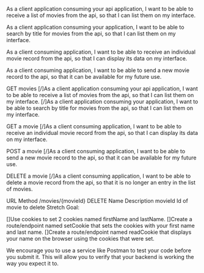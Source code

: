 As a client application consuming your api application,
I want to be able to receive a list of movies from the api,
so that I can list them on my interface.

As a client application consuming your application,
I want to be able to search by title for movies from the api,
so that I can list them on my interface.

As a client consuming application, I want to be able to receive
an individual movie record from the api, so that I can display
its data on my interface.

As a client consuming application, I want to be able to send a
new movie record to the api, so that it can be available for my
future use.



GET movies
[/]As a client application consuming your api application,
I want to be able to receive a list of movies from the api,
so that I can list them on my interface.
[/]As a client application consuming your application,
I want to be able to search by title for movies from the api,
so that I can list them on my interface.

GET a movie
[/]As a client consuming application, I want to be able to receive an individual movie record from the api, so that I can display its data on my interface.

POST a movie
[/]As a client consuming application, I want to be able to send a new movie record to the api, so that it can be available for my future use.

DELETE a movie
[/]As a client consuming application, I want to be able to delete a movie record from the api, so that it is no longer an entry in the list of movies.

URL	Method
/movies/{movieId}	DELETE
Name	Description
movieId	Id of movie to delete
Stretch Goal:

[]Use cookies to set 2 cookies named firstName and lastName. 
[]Create a route/endpoint named setCookie that sets the cookies with your first name and last name. 
[]Create a route/endpoint named readCookie that displays your name on the browser using the cookies that were set.


We encourage you to use a service like Postman to test your code before you submit it. This will allow you to verify that your backend is working the way you expect it to.